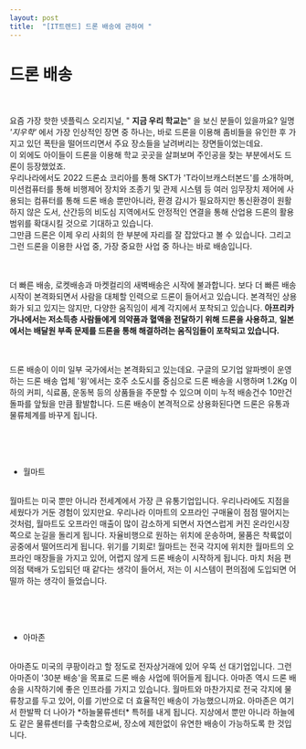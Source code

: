```yaml
---
layout: post
title:  "[IT트렌드] 드론 배송에 관하여 "
---
```



# 드론 배송




<br><br>
요즘 가장 핫한 넷플릭스 오리지널, " **지금 우리 학교는**" 을 보신 분들이 있을까요?
일명 *'지우학'* 에서 가장 인상적인 장면 중 하나는, 바로 드론을 이용해 좀비들을 유인한 후 가지고 있던 폭탄을 떨어뜨리면서 주요 장소들을 날려버리는 장면들이었는데요.
<br>
이 외에도 아이들이 드론을 이용해 학교 곳곳을 살펴보며 주인공을 찾는 부분에서도 드론이 등장했었죠.
<br>
우리나라에서도 2022 드론쇼 코리아를 통해 SKT가 'T라이브캐스터본드'를 소개하며, 미션컴퓨터를 통해 비행제어 장치와 조종기 및 관제 시스템 등 여러 임무장치 제어에 사용되는 컴퓨터를 통해 드론 배송 뿐만아니라, 환경 감시가 필요하지만 통신환경이 원활하지 않은 도서, 산간등의 비도심 지역에서도 안정적인 연결을
통해 산업용 드론의 활용범위를 확대시킬 것으로 기대하고 있습니다.
<br>
그만큼 드론은 이제 우리 사회의 한 부분에 자리를 잘 잡았다고 볼 수 있습니다. 그리고 그런 드론을 이용한 사업 중, 가장 중요한 사업 중 하나는 바로 배송입니다.

<br><br>
더 빠른 배송, 로켓배송과 마켓컬리의 새벽배송은 시작에 불과합니다. 보다 더 빠른 배송시작이 본격화되면서 사람을 대체할 인력으로 드론이 들어서고 있습니다.
본격적인 상용화가 되고 있지는 않지만, 다양한 움직임이 세계 각지에서 포착되고 있습니다.
 **아프리카 가나에서는 저소득층 사람들에게 의약품과 혈액을 전달하기 위해 드론을 사용하고**, **일본에서는 배달원 부족 문제를 드론을 통해 해결하려는 움직임들이 포착되고 있습니다.**

<br><br>
드론 배송이 이미 일부 국가에서는 본격화되고 있는데요. 
구글의 모기업 알파벳이 운영하는 드론 배송 업체 '윙'에서는 호주 소도시를 중심으로 드론 배송을 시행하며 1.2Kg 이하의 커피, 식료품, 운동복 등의 상품들을 주문할 수 있으며 이미 누적 배송건수 10만건 돌파를 앞뒀을 만큼 활발합니다.
드론 배송이 본격적으로 상용화된다면 드론은 유통과 물류체계를 바꾸게 됩니다.


<br><br><br>
* 월마트
<br>
월마트는 미국 뿐만 아니라 전세계에서 가장 큰 유통기업입니다. 우리나라에도 지점을 세웠다가 거둔 경험이 있지만요.
우리나라 이마트의 오프라인 구매율이 점점 떨어지는 것처럼, 월마트도 오프라인 매출이 많이 감소하게 되면서 자연스럽게 커진 온라인시장 쪽으로 눈길을 돌리게 됩니다.
자율비행으로 원하는 위치에 운송하며, 물품은 착륙없이 공중에서 떨어뜨리게 됩니다. 
위기를 기회로! 월마트는 전국 각지에 위치한 월마트의 오프라인 매장들을 가지고 있어, 어렵지 않게 드론 배송이 시작하게 됩니다.
마치 처음 편의점 택배가 도입되던 때 같다는 생각이 들어서, 저는 이 시스템이 편의점에 도입되면 어떨까 하는 생각이 들었습니다.


<br><br><br>
* 아마존
<br>
아마존도 미국의 쿠팡이라고 할 정도로 전자상거래에 있어 우뚝 선 대기업입니다. 그런 아마존이 '30분 배송'을 목표로 드론 배송 사업에 뛰어들게 됩니다.
아마존 역시 드론 배송을 시작하기에 좋은 인프라를 가지고 있습니다. 월마트와 마찬가지로 전국 각지에 물류창고를 두고 있어, 이를 기반으로 더 효율적인 배송이 가능했으니까요.
아마존은 여기서 한발짝 더 나아가 *하늘물류센터* 특허를 내게 됩니다. 지상에서 뿐만 아니라 하늘에도 같은 물류센터를 구축함으로써, 장소에 제한없이 유연한 배송이 가능하도록 한 것입니다.
